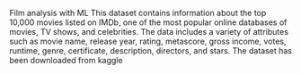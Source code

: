 
Film analysis with ML
This dataset contains information about the top 10,000 movies listed on IMDb, one of the most popular online databases of movies, TV shows, and celebrities. The data includes a variety of attributes such as movie name, release year, rating, metascore, gross income, votes, runtime, genre, certificate, description, directors, and stars. The dataset has been downloaded from kaggle